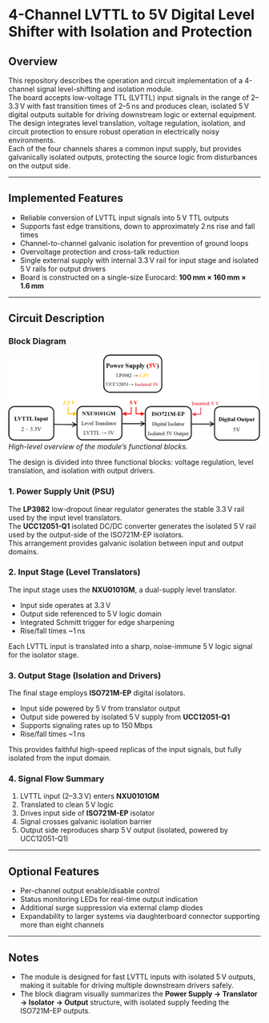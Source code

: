 # 4-Channel LVTTL to 5V Digital Level Shifter with Isolation and Protection

## Overview
This repository describes the operation and circuit implementation of a 4-channel signal level-shifting and isolation module.  
The board accepts low-voltage TTL (LVTTL) input signals in the range of 2–3.3 V with fast transition times of 2–5 ns and produces clean, isolated 5 V digital outputs suitable for driving downstream logic or external equipment.  
The design integrates level translation, voltage regulation, isolation, and circuit protection to ensure robust operation in electrically noisy environments.  
Each of the four channels shares a common input supply, but provides galvanically isolated outputs, protecting the source logic from disturbances on the output side.

---

## Implemented Features
- Reliable conversion of LVTTL input signals into 5 V TTL outputs  
- Supports fast edge transitions, down to approximately 2 ns rise and fall times  
- Channel-to-channel galvanic isolation for prevention of ground loops  
- Overvoltage protection and cross-talk reduction  
- Single external supply with internal 3.3 V rail for input stage and isolated 5 V rails for output drivers  
- Board is constructed on a single-size Eurocard: **100 mm × 160 mm × 1.6 mm**

---

## Circuit Description

### Block Diagram
![Block Diagram](documentations/block_diagram.png)  
*High-level overview of the module’s functional blocks.*

The design is divided into three functional blocks: voltage regulation, level translation, and isolation with output drivers.

### 1. Power Supply Unit (PSU)
The **LP3982** low-dropout linear regulator generates the stable 3.3 V rail used by the input level translators.  
The **UCC12051-Q1** isolated DC/DC converter generates the isolated 5 V rail used by the output-side of the ISO721M-EP isolators.  
This arrangement provides galvanic isolation between input and output domains.

### 2. Input Stage (Level Translators)
The input stage uses the **NXU0101GM**, a dual-supply level translator.  
- Input side operates at 3.3 V  
- Output side referenced to 5 V logic domain  
- Integrated Schmitt trigger for edge sharpening  
- Rise/fall times ~1 ns  

Each LVTTL input is translated into a sharp, noise-immune 5 V logic signal for the isolator stage.

### 3. Output Stage (Isolation and Drivers)
The final stage employs **ISO721M-EP** digital isolators.  
- Input side powered by 5 V from translator output  
- Output side powered by isolated 5 V supply from **UCC12051-Q1**  
- Supports signaling rates up to 150 Mbps  
- Rise/fall times ~1 ns  

This provides faithful high-speed replicas of the input signals, but fully isolated from the input domain.

### 4. Signal Flow Summary
1. LVTTL input (2–3.3 V) enters **NXU0101GM**  
2. Translated to clean 5 V logic  
3. Drives input side of **ISO721M-EP** isolator  
4. Signal crosses galvanic isolation barrier  
5. Output side reproduces sharp 5 V output (isolated, powered by UCC12051-Q1)

---

## Optional Features
- Per-channel output enable/disable control  
- Status monitoring LEDs for real-time output indication  
- Additional surge suppression via external clamp diodes  
- Expandability to larger systems via daughterboard connector supporting more than eight channels

---

## Notes
- The module is designed for fast LVTTL inputs with isolated 5 V outputs, making it suitable for driving multiple downstream drivers safely.  
- The block diagram visually summarizes the **Power Supply → Translator → Isolator → Output** structure, with isolated supply feeding the ISO721M-EP outputs.  

